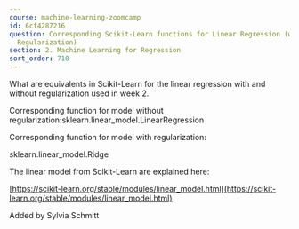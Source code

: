```yaml
---
course: machine-learning-zoomcamp
id: 6cf4287216
question: Corresponding Scikit-Learn functions for Linear Regression (with and without
  Regularization)
section: 2. Machine Learning for Regression
sort_order: 710
---
```


What are equivalents in Scikit-Learn for the linear regression with and without regularization used in week 2.

Corresponding function for model without regularization:sklearn.linear_model.LinearRegression

Corresponding function for model with regularization:

sklearn.linear_model.Ridge

The linear model from Scikit-Learn are explained  here:

[https://scikit-learn.org/stable/modules/linear_model.html](https://scikit-learn.org/stable/modules/linear_model.html)

Added by Sylvia Schmitt

